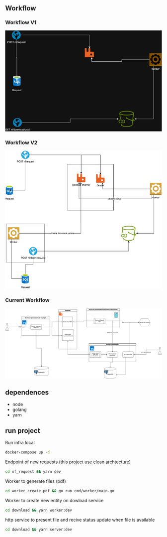 #

## Workflow

### Workflow V1

<img src="./workflow.png">

### Workflow V2

<img src="./workflowUpdated.png">

### Current Workflow

<img src="./arch.png">

## dependences

- node
- golang
- yarn

## run project

Run infra local

```sh
docker-compose up -d
```

Endpoint of new requests (this project use clean archtecture)

```sh
cd nf_request && yarn dev

```

Worker to generate files (pdf)

```sh
cd worker_create_pdf && go run cmd/worker/main.go

```

Worker to create new entity on dowload service

```sh
cd download && yarn worker:dev

```

http service to present file and recive status update when file is available

```sh
cd download && yarn server:dev

```
